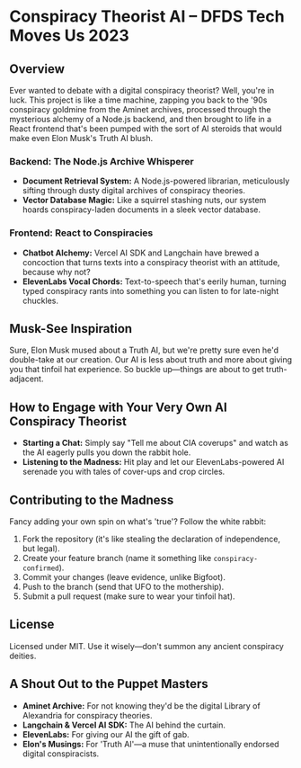 # Conspiracy Theorist AI – DFDS Tech Moves Us 2023

## Overview

Ever wanted to debate with a digital conspiracy theorist? Well, you're in luck. This project is like a time machine, zapping you back to the '90s conspiracy goldmine from the Aminet archives, processed through the mysterious alchemy of a Node.js backend, and then brought to life in a React frontend that's been pumped with the sort of AI steroids that would make even Elon Musk's Truth AI blush.

### Backend: The Node.js Archive Whisperer

- **Document Retrieval System:** A Node.js-powered librarian, meticulously sifting through dusty digital archives of conspiracy theories.
- **Vector Database Magic:** Like a squirrel stashing nuts, our system hoards conspiracy-laden documents in a sleek vector database.

### Frontend: React to Conspiracies

- **Chatbot Alchemy:** Vercel AI SDK and Langchain have brewed a concoction that turns texts into a conspiracy theorist with an attitude, because why not?
- **ElevenLabs Vocal Chords:** Text-to-speech that's eerily human, turning typed conspiracy rants into something you can listen to for late-night chuckles.

## Musk-See Inspiration

Sure, Elon Musk mused about a Truth AI, but we're pretty sure even he'd double-take at our creation. Our AI is less about truth and more about giving you that tinfoil hat experience. So buckle up—things are about to get truth-adjacent.

## How to Engage with Your Very Own AI Conspiracy Theorist

- **Starting a Chat:** Simply say "Tell me about CIA coverups" and watch as the AI eagerly pulls you down the rabbit hole.
- **Listening to the Madness:** Hit play and let our ElevenLabs-powered AI serenade you with tales of cover-ups and crop circles.

## Contributing to the Madness

Fancy adding your own spin on what's 'true'? Follow the white rabbit:

1. Fork the repository (it's like stealing the declaration of independence, but legal).
2. Create your feature branch (name it something like `conspiracy-confirmed`).
3. Commit your changes (leave evidence, unlike Bigfoot).
4. Push to the branch (send that UFO to the mothership).
5. Submit a pull request (make sure to wear your tinfoil hat).

## License

Licensed under MIT. Use it wisely—don't summon any ancient conspiracy deities.

## A Shout Out to the Puppet Masters

- **Aminet Archive:** For not knowing they'd be the digital Library of Alexandria for conspiracy theories.
- **Langchain & Vercel AI SDK:** The AI behind the curtain.
- **ElevenLabs:** For giving our AI the gift of gab.
- **Elon's Musings:** For 'Truth AI'—a muse that unintentionally endorsed digital conspiracists.

